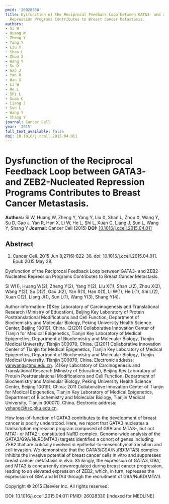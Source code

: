 ```yaml
---
pmid: '26028330'
title: Dysfunction of the Reciprocal Feedback Loop between GATA3- and ZEB2-Nucleated
  Repression Programs Contributes to Breast Cancer Metastasis.
authors:
- Si W
- Huang W
- Zheng Y
- Yang Y
- Liu X
- Shan L
- Zhou X
- Wang Y
- Su D
- Gao J
- Yan R
- Han X
- Li W
- He L
- Shi L
- Xuan C
- Liang J
- Sun L
- Wang Y
- Shang Y
journal: Cancer Cell
year: '2015'
full_text_available: false
doi: 10.1016/j.ccell.2015.04.011
---
```


# Dysfunction of the Reciprocal Feedback Loop between GATA3- and ZEB2-Nucleated Repression Programs Contributes to Breast Cancer Metastasis.
**Authors:** Si W, Huang W, Zheng Y, Yang Y, Liu X, Shan L, Zhou X, Wang Y, Su D, Gao J, Yan R, Han X, Li W, He L, Shi L, Xuan C, Liang J, Sun L, Wang Y, Shang Y
**Journal:** Cancer Cell (2015)
**DOI:** [10.1016/j.ccell.2015.04.011](https://doi.org/10.1016/j.ccell.2015.04.011)

## Abstract

1. Cancer Cell. 2015 Jun 8;27(6):822-36. doi: 10.1016/j.ccell.2015.04.011. Epub 
2015 May 28.

Dysfunction of the Reciprocal Feedback Loop between GATA3- and ZEB2-Nucleated 
Repression Programs Contributes to Breast Cancer Metastasis.

Si W(1), Huang W(2), Zheng Y(2), Yang Y(2), Liu X(1), Shan L(2), Zhou X(2), Wang 
Y(2), Su D(2), Gao J(2), Yan R(1), Han X(1), Li W(1), He L(1), Shi L(2), Xuan 
C(2), Liang J(1), Sun L(1), Wang Y(3), Shang Y(4).

Author information:
(1)Key Laboratory of Carcinogenesis and Translational Research (Ministry of 
Education), Beijing Key Laboratory of Protein Posttranslational Modifications 
and Cell Function, Department of Biochemistry and Molecular Biology, Peking 
University Health Science Center, Beijing 100191, China.
(2)2011 Collaborative Innovation Center of Tianjin for Medical Epigenetics, 
Tianjin Key Laboratory of Medical Epigenetics, Department of Biochemistry and 
Molecular Biology, Tianjin Medical University, Tianjin 300070, China.
(3)2011 Collaborative Innovation Center of Tianjin for Medical Epigenetics, 
Tianjin Key Laboratory of Medical Epigenetics, Department of Biochemistry and 
Molecular Biology, Tianjin Medical University, Tianjin 300070, China. Electronic 
address: yanwang@tmu.edu.cn.
(4)Key Laboratory of Carcinogenesis and Translational Research (Ministry of 
Education), Beijing Key Laboratory of Protein Posttranslational Modifications 
and Cell Function, Department of Biochemistry and Molecular Biology, Peking 
University Health Science Center, Beijing 100191, China; 2011 Collaborative 
Innovation Center of Tianjin for Medical Epigenetics, Tianjin Key Laboratory of 
Medical Epigenetics, Department of Biochemistry and Molecular Biology, Tianjin 
Medical University, Tianjin 300070, China. Electronic address: 
yshang@hsc.pku.edu.cn.

How loss-of-function of GATA3 contributes to the development of breast cancer is 
poorly understood. Here, we report that GATA3 nucleates a transcription 
repression program composed of G9A and MTA3-, but not MTA1- or MTA2-, 
constituted NuRD complex. Genome-wide analysis of the GATA3/G9A/NuRD(MTA3) 
targets identified a cohort of genes including ZEB2 that are critically involved 
in epithelial-to-mesenchymal transition and cell invasion. We demonstrate that 
the GATA3/G9A/NuRD(MTA3) complex inhibits the invasive potential of breast 
cancer cells in vitro and suppresses breast cancer metastasis in vivo. 
Strikingly, the expression of GATA3, G9A, and MTA3 is concurrently downregulated 
during breast cancer progression, leading to an elevated expression of ZEB2, 
which, in turn, represses the expression of G9A and MTA3 through the recruitment 
of G9A/NuRD(MTA1).

Copyright © 2015 Elsevier Inc. All rights reserved.

DOI: 10.1016/j.ccell.2015.04.011
PMID: 26028330 [Indexed for MEDLINE]
